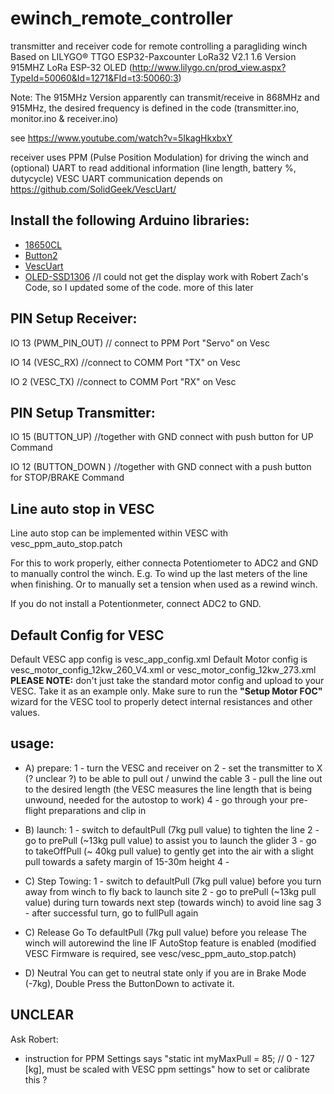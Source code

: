 # ewinch_remote_controller
 transmitter and receiver code for remote controlling a paragliding winch
 Based on LILYGO® TTGO ESP32-Paxcounter LoRa32 V2.1 1.6 Version 915MHZ LoRa ESP-32 OLED
 (http://www.lilygo.cn/prod_view.aspx?TypeId=50060&Id=1271&FId=t3:50060:3) 

Note: The 915MHz Version apparently can transmit/receive in 868MHz and 915MHz, the desired frequency is defined in the code (transmitter.ino, monitor.ino & receiver.ino)
 
 see https://www.youtube.com/watch?v=5IkagHkxbxY

 receiver uses PPM (Pulse Position Modulation) for driving the winch and (optional) UART to read additional information (line length, battery %, dutycycle)
 VESC UART communication depends on https://github.com/SolidGeek/VescUart/
 

## Install the following Arduino libraries:
- [18650CL](https://github.com/pangodream/18650CL)
- [Button2](https://github.com/LennartHennigs/Button2)
- [VescUart](https://github.com/SolidGeek/VescUart)
- [OLED-SSD1306](https://github.com/ThingPulse/esp8266-oled-ssd1306) //I could not get the display work with Robert Zach's Code, so I updated some of the code. more of this later

## PIN Setup Receiver:
IO 13 (PWM_PIN_OUT) // connect to PPM Port "Servo" on Vesc

IO 14 (VESC_RX)   //connect to COMM Port "TX" on Vesc

IO 2 (VESC_TX)   //connect to COMM Port "RX" on Vesc


## PIN Setup Transmitter:
IO 15 (BUTTON_UP) //together with GND connect with push button for UP Command

IO 12 (BUTTON_DOWN ) //together with GND connect with a push button for STOP/BRAKE Command

## Line auto stop in VESC
Line auto stop can be implemented within VESC with vesc_ppm_auto_stop.patch

For this to work properly, either connecta Potentiometer to ADC2 and GND to manually control the winch. E.g. To wind up the last meters of the line when finishing. Or to manually set a tension when used as a rewind winch.

If you do not install a Potentionmeter, connect ADC2 to GND.

## Default Config for VESC
Default VESC app config is vesc_app_config.xml
Default Motor config is vesc_motor_config_12kw_260_V4.xml or vesc_motor_config_12kw_273.xml
**PLEASE NOTE:** don't just take the standard motor config and upload to your VESC. Take it as an example only.
Make sure to run the **"Setup Motor FOC"** wizard for the VESC tool to properly detect internal resistances and other values.

## usage:
- A) prepare:
  1 - turn the VESC and receiver on
  2 - set the transmitter to X (? unclear ?) to be able to pull out / unwind the cable
  3 - pull the line out to the desired length (the VESC measures the line length that is being unwound, needed for the autostop to work)
  4 - go through your pre-flight preparations and clip in
- B) launch:
  1 - switch to defaultPull (7kg pull value) to tighten the line
  2 - go to prePull (~13kg pull value) to assist you to launch the glider
  3 - go to takeOffPull (~ 40kg pull value) to gently get into the air with a slight pull towards a safety margin of 15-30m height
  4 - 
- C) Step Towing:
  1 - switch to defaultPull (7kg pull value) before you turn away from winch to fly back to launch site
  2 - go to prePull (~13kg pull value) during turn towards next step (towards winch) to avoid line sag
  3 - after successful turn, go to fullPull again
 
- C) Release
  Go To defaultPull (7kg pull value) before you release
  The winch will autorewind the line IF AutoStop feature is enabled (modified VESC Firmware is required, see vesc/vesc_ppm_auto_stop.patch)
 
- D) Neutral
  You can get to neutral state only if you are in Brake Mode (-7kg), Double Press the ButtonDown to activate it.
 
 ## UNCLEAR
Ask Robert:
- instruction for PPM Settings says "static int myMaxPull = 85;  // 0 - 127 [kg], must be scaled with VESC ppm settings" how to set or calibrate this ?
